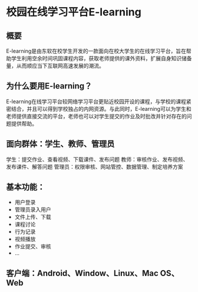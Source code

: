 # 校园在线学习平台E-learning
## 概要
E-learning是由东软在校学生开发的一款面向在校大学生的在线学习平台，旨在帮助学生利用空余时间巩固课程内容，获取老师提供的课外资料，扩展自身知识储备量，从而顺应当下互联网高速发展的潮流。
## 为什么要用E-learning？
E-learning在线学习平台较网络学习平台更贴近校园开设的课程，与学校的课程紧密结合，并且可以得到学校独占的内网资源。与此同时，E-learning可以为学生和老师提供直接交流的平台，老师也可以对学生提交的作业及时批改并针对存在的问题提供帮助。
## 面向群体：学生、教师、管理员
学生：提交作业、查看视频、下载课件、发布问题
教师：审核作业、发布视频、发布课件、解答问题
管理员：权限审核、网站管控、数据管理、制定培养方案
## 基本功能：
* 用户登录
* 管理员录入用户
* 文件上传、下载
* 课程讨论
* 行为记录
* 视频播放
* 作业提交、审核
* ...
## 客户端：Android、Window、Linux、Mac OS、Web
